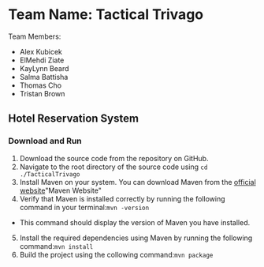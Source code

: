 # Team Name: Tactical Trivago

Team Members:
- Alex Kubicek
- ElMehdi Ziate
- KayLynn Beard
- Salma Battisha
- Thomas Cho
- Tristan Brown

## Hotel Reservation System

### Download and Run

1. Download the source code from the repository on GitHub.
2. Navigate to the root directory of the source code using `cd ./TacticalTrivago`
3. Install Maven on your system. You can download Maven from the [official website](https://maven.apache.org/download.cgi)"Maven Website"
4. Verify that Maven is installed correctly by running the following command in your terminal:`mvn -version`
- This command should display the version of Maven you have installed.
5. Install the required dependencies using Maven by running the following command:`mvn install`
6. Build the project using the collowing command:`mvn package`

